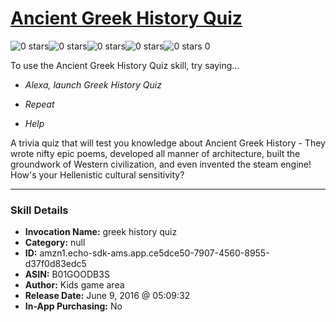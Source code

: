 # [Ancient Greek History Quiz](http://alexa.amazon.com/#skills/amzn1.echo-sdk-ams.app.ce5dce50-7907-4560-8955-d37f0d83edc5)
![0 stars](../../images/ic_star_border_black_18dp_1x.png)![0 stars](../../images/ic_star_border_black_18dp_1x.png)![0 stars](../../images/ic_star_border_black_18dp_1x.png)![0 stars](../../images/ic_star_border_black_18dp_1x.png)![0 stars](../../images/ic_star_border_black_18dp_1x.png) 0

To use the Ancient Greek History Quiz skill, try saying...

* *Alexa, launch Greek History Quiz*

* *Repeat*

* *Help*

A trivia quiz that will test you knowledge about Ancient Greek History - They wrote nifty epic poems, developed all manner of architecture, built the groundwork of Western civilization, and even invented the steam engine! How's your Hellenistic cultural sensitivity?

***

### Skill Details

* **Invocation Name:** greek history quiz
* **Category:** null
* **ID:** amzn1.echo-sdk-ams.app.ce5dce50-7907-4560-8955-d37f0d83edc5
* **ASIN:** B01GOODB3S
* **Author:** Kids game area
* **Release Date:** June 9, 2016 @ 05:09:32
* **In-App Purchasing:** No
